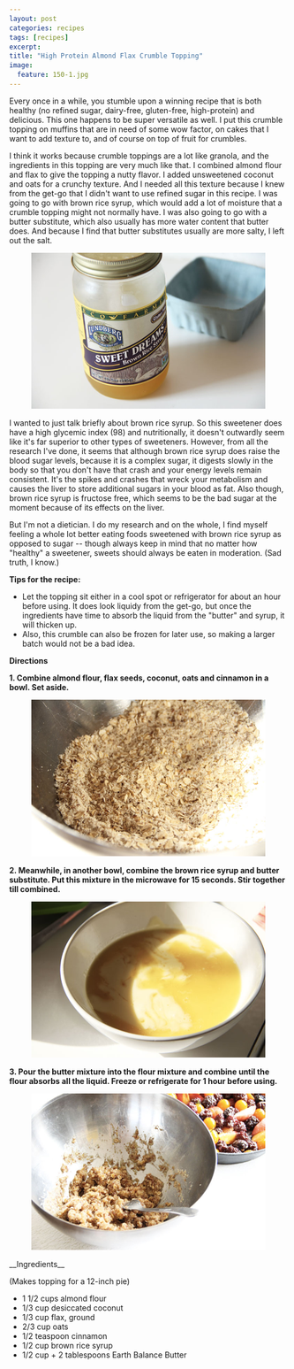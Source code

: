 ```yaml
---
layout: post
categories: recipes
tags: [recipes]
excerpt: 
title: "High Protein Almond Flax Crumble Topping"
image:
  feature: 150-1.jpg
---
```


Every once in a while, you stumble upon a winning recipe that is both healthy (no refined sugar, dairy-free, gluten-free, high-protein) and delicious.  This one happens to be super versatile as well.  I put this crumble topping on muffins that are in need of some wow factor, on cakes that I want to add texture to, and of course on top of fruit for crumbles.

I think it works because crumble toppings are a lot like granola, and the ingredients in this topping are very much like that.  I combined almond flour and flax to give the topping a nutty flavor.  I added unsweetened coconut and oats for a crunchy texture.  And I needed all this texture because I knew from the get-go that I didn't want to use refined sugar in this recipe.  I was going to go with brown rice syrup, which would add a lot of moisture that a crumble topping might not normally have.  I was also going to go with a butter substitute, which also usually has more water content that butter does.  And because I find that butter substitutes usually are more salty, I left out the salt.

<figure> <img src='/images/150-2.jpg'> </figure>

I wanted to just talk briefly about brown rice syrup.  So this sweetener does have a high glycemic index (98) and nutritionally, it doesn't outwardly seem like it's far superior to other types of sweeteners. However, from all the research I've done, it seems that although brown rice syrup does raise the blood sugar levels, because it is a complex sugar, it digests slowly in the body so that you don't have that crash and your energy levels remain consistent.  It's the spikes and crashes that wreck your metabolism and causes the liver to store additional sugars in your blood as fat.  Also though, brown rice syrup is fructose free, which seems to be the bad sugar at the moment because of its effects on the liver.  

But I'm not a dietician.  I do my research and on the whole, I find myself feeling a whole lot better eating foods sweetened with brown rice syrup as opposed to sugar -- though always keep in mind that no matter how "healthy" a sweetener, sweets should always be eaten in moderation. (Sad truth, I know.)


__Tips for the recipe:__

- Let the topping sit either in a cool spot or refrigerator for about an hour before using.  It does look liquidy from the get-go, but once the ingredients have time to absorb the liquid from the "butter" and syrup, it will thicken up.
- Also, this crumble can also be frozen for later use, so making a larger batch would not be a bad idea.

__Directions__

__1. Combine almond flour, flax seeds, coconut, oats and cinnamon in a bowl.  Set aside.__

<figure> <img src='/images/150-3.jpg'> </figure>

__2. Meanwhile, in another bowl, combine the brown rice syrup and butter substitute.  Put this mixture in the microwave for 15 seconds.  Stir together till combined.__

<figure> <img src='/images/150-4.jpg'> </figure>

__3. Pour the butter mixture into the flour mixture and combine until the flour absorbs all the liquid. Freeze or refrigerate for 1 hour before using.__

<figure> <img src='/images/150-5.jpg'> </figure>

<section class='recipe'>
 __Ingredients__

(Makes topping for a 12-inch pie)

- 1 1/2 cups almond flour
- 1/3 cup desiccated coconut
- 1/3 cup flax, ground
- 2/3 cup oats
- 1/2 teaspoon cinnamon
- 1/2 cup brown rice syrup
- 1/2 cup + 2 tablespoons Earth Balance Butter
</section>